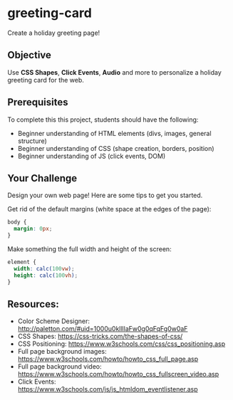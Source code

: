 # greeting-card

Create a holiday greeting page!

## Objective

Use **CSS Shapes**, **Click Events**, **Audio** and more to personalize a holiday greeting card for the web.

## Prerequisites

To complete this this project, students should have the following:
* Beginner understanding of HTML elements (divs, images, general structure)
* Beginner understanding of CSS (shape creation, borders, position)
* Beginner understanding of JS (click events, DOM)

## Your Challenge

Design your own web page! Here are some tips to get you started.

Get rid of the default margins (white space at the edges of the page):
``` CSS
body {
  margin: 0px;
}
```

Make something the full width and height of the screen:
``` CSS
element {
  width: calc(100vw);
  height: calc(100vh);
}
```

## Resources:
 * Color Scheme Designer: http://paletton.com/#uid=1000u0kllllaFw0g0qFqFg0w0aF
 * CSS Shapes: https://css-tricks.com/the-shapes-of-css/
 * CSS Positioning: https://www.w3schools.com/css/css_positioning.asp
 * Full page background images: https://www.w3schools.com/howto/howto_css_full_page.asp
 * Full page background video: https://www.w3schools.com/howto/howto_css_fullscreen_video.asp
 * Click Events: https://www.w3schools.com/js/js_htmldom_eventlistener.asp
